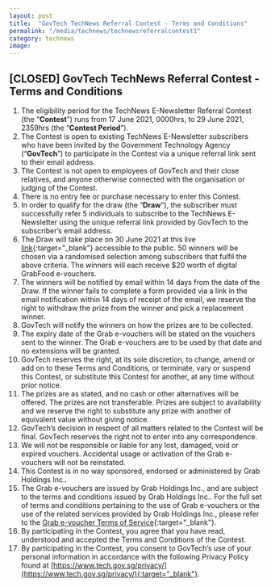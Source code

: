 ```yaml
---
layout: post
title:  "GovTech TechNews Referral Contest - Terms and Conditions"
permalink: "/media/technews/technewsreferralcontest1"
category: technews
image: 
---
```


## [CLOSED] GovTech TechNews Referral Contest - Terms and Conditions

1.	The eligibility period for the TechNews E-Newsletter Referral Contest (the “**Contest**”) runs from 17 June 2021, 0000hrs, to 29 June 2021, 2359hrs (the “**Contest Period**”).
2.	The Contest is open to existing TechNews E-Newsletter subscribers who have been invited by the Government Technology Agency (“**GovTech**”) to participate in the Contest via a unique referral link sent to their email address.
3.	The Contest is not open to employees of GovTech and their close relatives, and anyone otherwise connected with the organisation or judging of the Contest.
4.	There is no entry fee or purchase necessary to enter this Contest.
5.	In order to qualify for the draw (the “**Draw**”), the subscriber must successfully refer 5 individuals to subscribe to the TechNews E-Newsletter using the unique referral link provided by GovTech to the subscriber’s email address.
6.	The Draw will take place on 30 June 2021 at this live [link](https://go.gov.sg/technewscontestlivedraw-1){:target="_blank"} accessible to the public. 50 winners will be chosen via a randomised selection among subscribers that fulfil the above criteria. The winners will each receive $20 worth of digital GrabFood e-vouchers.
7.	The winners will be notified by email within 14 days from the date of the Draw. If the winner fails to complete a form provided via a link in the email notification within 14 days of receipt of the email, we reserve the right to withdraw the prize from the winner and pick a replacement winner.
8.	GovTech will notify the winners on how the prizes are to be collected.
9.	The expiry date of the Grab e-vouchers will be stated on the vouchers sent to the winner. The Grab e-vouchers are to be used by that date and no extensions will be granted.
10.	GovTech reserves the right, at its sole discretion, to change, amend or add on to these Terms and Conditions, or terminate, vary or suspend this Contest, or substitute this Contest for another, at any time without prior notice.
11.	The prizes are as stated, and no cash or other alternatives will be offered. The prizes are not transferable. Prizes are subject to availability and we reserve the right to substitute any prize with another of equivalent value without giving notice.
12.	GovTech’s decision in respect of all matters related to the Contest will be final. GovTech reserves the right not to enter into any correspondence.
13.	We will not be responsible or liable for any lost, damaged, void or expired vouchers. Accidental usage or activation of the Grab e-vouchers will not be reinstated.
14.	This Contest is in no way sponsored, endorsed or administered by Grab Holdings Inc..
15.	The Grab e-vouchers are issued by Grab Holdings Inc., and are subject to the terms and conditions issued by Grab Holdings Inc.. For the full set of terms and conditions pertaining to the use of Grab e-vouchers or the use of the related services provided by Grab Holdings Inc., please refer to the [Grab e-voucher Terms of Service](https://gifts.grab.com/sg/terms-of-use/){:target="_blank"}.
16.	By participating in the Contest, you agree that you have read, understood and accepted the Terms and Conditions of the Contest.
17.	By participating in the Contest, you consent to GovTech’s use of your personal information in accordance with the following Privacy Policy found at [https://www.tech.gov.sg/privacy/](https://www.tech.gov.sg/privacy/){:target="_blank"}. 
